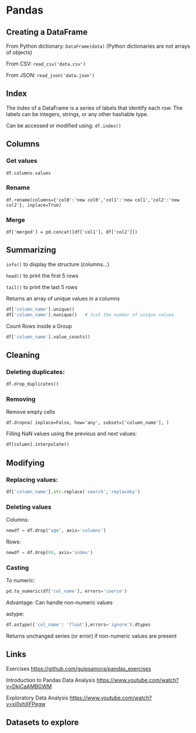 # Pandas

## Creating a DataFrame

From Python dictionary: ```DataFrame(data)``` (Python dictionaries are not arrays of objects)

From CSV: ```read_csv('data.csv')```

From JSON: ```read_json('data.json')```


## Index

The index of a DataFrame is a series of labels that identify each row. The labels can be integers, strings, or any other hashable type.

Can be accessed or modified using: ```df.index()```


## Columns


### Get values

```df.columns.values```


### Rename

```df.rename(columns={'col0':'new col0','col1':'new col1','col2':'new col2'}, inplace=True)```


### Merge

```df['merged'] = pd.concat([df['col1'], df['col2']])```


## Summarizing

```info()``` to display the structure (columns...)

```head()``` to print the first 5 rows

```tail()``` to print the last 5 rows

Returns an array of unique values in a columns
```python
df['column_name'].unique()
df['column_name'].nunique()   # Just the number of unique values
```

Count Rows inside a Group
```python
df['column_name'].value_counts()
```


## Cleaning

### Deleting duplicates:

```python
df.drop_duplicates()
```

### Removing  

Remove empty cells

```df.dropna( inplace=False, how='any', subset=['column_name'], )``` 

Filling NaN values using the previous and next values:

```python
df[column].interpolate()
```


## Modifying

### Replacing values:

```python
df['column_name'].str.replace('search','replaceby')
```

### Deleting values

Columns:

```python
newdf = df.drop("age", axis='columns')
```

Rows:

```python
newdf = df.drop(99, axis='index')
```

### Casting

To numeric:

```python
pd.to_numeric(df['col_name'], errors='coerce')
```

Advantage: Can handle non-numeric values

astype:

```python
df.astype({'col_name': 'float'},errors='ignore').dtypes
```

Returns unchanged series (or error) if non-numeric values are present


## Links

Exercises https://github.com/guipsamora/pandas_exercises

Introduction to Pandas Data Analysis https://www.youtube.com/watch?v=DkjCaAMBGWM

Exploratory Data Analysis https://www.youtube.com/watch?v=xi0vhXFPegw


## Datasets to explore

